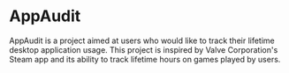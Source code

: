 # AppAudit
AppAudit is a project aimed at users who would like to track their lifetime desktop application usage. This project is inspired by Valve Corporation's Steam app and its ability to track lifetime hours on games played by users. 
